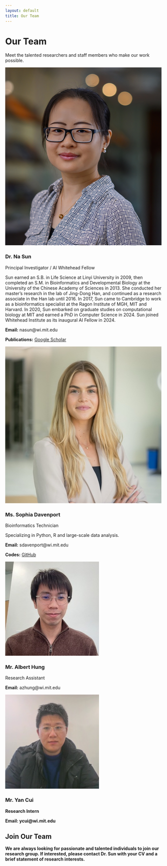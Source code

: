 ```yaml
---
layout: default
title: Our Team
---
```


# Our Team

Meet the talented researchers and staff members who make our work possible.

<div class="team-container">
  <div class="team-member">
    <img src="../lab-website/assets/images/photo_naSun.png" alt="Dr. Na Sun">
    <h3>Dr. Na Sun</h3>
    <p class="position">Principal Investigator / AI Whitehead Fellow</p>
    <p>Sun earned an S.B. in Life Science at Linyi University in 2009, then completed an S.M. in Bioinformatics and Developmental Biology at the University of the Chinese Academy of Sciences in 2013. She conducted her master’s research in the lab of Jing-Dong Han, and continued as a research associate in the Han lab until 2016. In 2017, Sun came to Cambridge to work as a bioinformatics specialist at the Ragon Institute of MGH, MIT and Harvard. In 2020, Sun embarked on graduate studies on computational biology at MIT and earned a PhD in Computer Science in 2024. Sun joined Whitehead Institute as its inaugural AI Fellow in 2024.</p>
    <p><strong>Email:</strong> nasun@wi.mit.edu</p>
    <p><strong>Publications:</strong> <a href="https://scholar.google.com/citations?user=oOxS8vwAAAAJ">Google Scholar</a></p>
  </div>
  
  <div class="team-member">
    <img src="../lab-website/assets/images/photo_sophiaDavenport.jpg" alt="Ms. Sophia Davenport">
    <h3>Ms. Sophia Davenport</h3>
    <p class="position">Bioinformatics Technician</p>
    <p>Specializing in Python, R and large-scale data analysis.</p>
    <p><strong>Email:</strong> sdavenport@wi.mit.edu</p>
    <p><strong>Codes:</strong> <a href="https://github.com/sophiadavenport">GitHub</a></p>
  </div>

  <div class="team-member">
    <img src="../lab-website/assets/images/photo_albertHung.jpg" alt="Mr. Albert Hung">
    <h3>Mr. Albert Hung</h3>
    <p class="position">Research Assistant</p>
    <p></p>
    <p><strong>Email:</strong> azhung@wi.mit.edu</p>
    <p><strong></a></p>
  </div>

  <div class="team-member">
    <img src="../lab-website/assets/images/photo_yanCui.jpg" alt="Mr. Yan Cui">
    <h3>Mr. Yan Cui</h3>
    <p class="position">Research Intern</p>
    <p></p>
    <p><strong>Email:</strong> ycui@wi.mit.edu</p>
    <p><strong></a></p>
  </div>

## Join Our Team

We are always looking for passionate and talented individuals to join our research group. 
If interested, please contact Dr. Sun with your CV and a brief statement of research interests.

